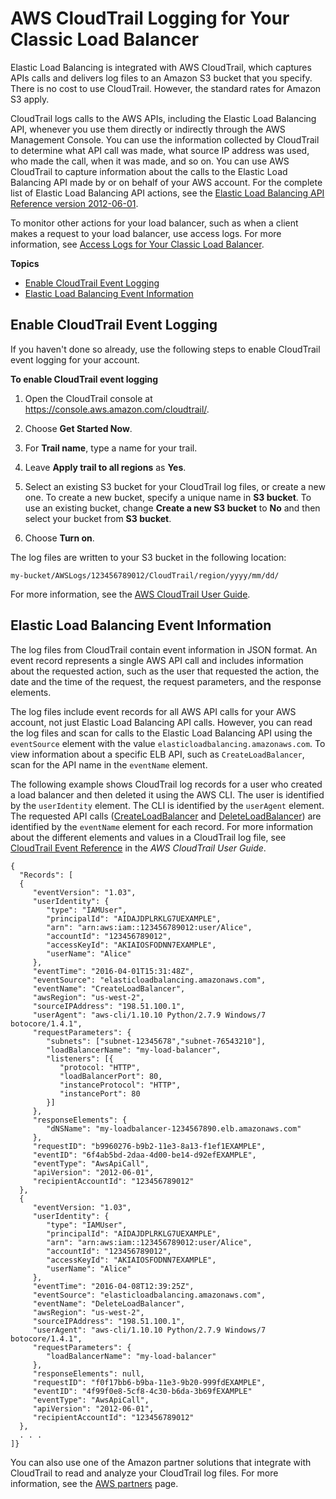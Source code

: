 # AWS CloudTrail Logging for Your Classic Load Balancer<a name="ELB-API-Logs"></a>

Elastic Load Balancing is integrated with AWS CloudTrail, which captures APIs calls and delivers log files to an Amazon S3 bucket that you specify\. There is no cost to use CloudTrail\. However, the standard rates for Amazon S3 apply\.

CloudTrail logs calls to the AWS APIs, including the Elastic Load Balancing API, whenever you use them directly or indirectly through the AWS Management Console\. You can use the information collected by CloudTrail to determine what API call was made, what source IP address was used, who made the call, when it was made, and so on\. You can use AWS CloudTrail to capture information about the calls to the Elastic Load Balancing API made by or on behalf of your AWS account\. For the complete list of Elastic Load Balancing API actions, see the [Elastic Load Balancing API Reference version 2012\-06\-01](http://docs.aws.amazon.com/elasticloadbalancing/2012-06-01/APIReference/)\.

To monitor other actions for your load balancer, such as when a client makes a request to your load balancer, use access logs\. For more information, see [Access Logs for Your Classic Load Balancer](access-log-collection.md)\.

**Topics**
+ [Enable CloudTrail Event Logging](#configure-ct-log)
+ [Elastic Load Balancing Event Information](#ct-log-files)

## Enable CloudTrail Event Logging<a name="configure-ct-log"></a>

If you haven't done so already, use the following steps to enable CloudTrail event logging for your account\.

**To enable CloudTrail event logging**

1. Open the CloudTrail console at [https://console\.aws\.amazon\.com/cloudtrail/](https://console.aws.amazon.com/cloudtrail/)\.

1. Choose **Get Started Now**\.

1. For **Trail name**, type a name for your trail\.

1. Leave **Apply trail to all regions** as **Yes**\.

1. Select an existing S3 bucket for your CloudTrail log files, or create a new one\. To create a new bucket, specify a unique name in **S3 bucket**\. To use an existing bucket, change **Create a new S3 bucket** to **No** and then select your bucket from **S3 bucket**\.

1. Choose **Turn on**\.

The log files are written to your S3 bucket in the following location:

```
my-bucket/AWSLogs/123456789012/CloudTrail/region/yyyy/mm/dd/
```

For more information, see the [AWS CloudTrail User Guide](http://docs.aws.amazon.com/awscloudtrail/latest/userguide/)\.

## Elastic Load Balancing Event Information<a name="ct-log-files"></a>

The log files from CloudTrail contain event information in JSON format\. An event record represents a single AWS API call and includes information about the requested action, such as the user that requested the action, the date and the time of the request, the request parameters, and the response elements\.

The log files include event records for all AWS API calls for your AWS account, not just Elastic Load Balancing API calls\. However, you can read the log files and scan for calls to the Elastic Load Balancing API using the `eventSource` element with the value `elasticloadbalancing.amazonaws.com`\. To view information about a specific ELB API, such as `CreateLoadBalancer`, scan for the API name in the `eventName` element\.

The following example shows CloudTrail log records for a user who created a load balancer and then deleted it using the AWS CLI\. The user is identified by the `userIdentity` element\. The CLI is identified by the `userAgent` element\. The requested API calls \([CreateLoadBalancer](http://docs.aws.amazon.com/elasticloadbalancing/2012-06-01/APIReference/API_CreateLoadBalancer.html) and [DeleteLoadBalancer](http://docs.aws.amazon.com/elasticloadbalancing/2012-06-01/APIReference/API_DeleteLoadBalancer.html)\) are identified by the `eventName` element for each record\. For more information about the different elements and values in a CloudTrail log file, see [CloudTrail Event Reference](http://docs.aws.amazon.com/awscloudtrail/latest/userguide/event_reference_top_level.html) in the *AWS CloudTrail User Guide*\.

```
{
  "Records": [
  {
     "eventVersion": "1.03",
     "userIdentity": {
        "type": "IAMUser",
        "principalId": "AIDAJDPLRKLG7UEXAMPLE",
        "arn": "arn:aws:iam::123456789012:user/Alice",
        "accountId": "123456789012",
        "accessKeyId": "AKIAIOSFODNN7EXAMPLE",
        "userName": "Alice"
     },
     "eventTime": "2016-04-01T15:31:48Z",
     "eventSource": "elasticloadbalancing.amazonaws.com",
     "eventName": "CreateLoadBalancer",
     "awsRegion": "us-west-2",
     "sourceIPAddress": "198.51.100.1",
     "userAgent": "aws-cli/1.10.10 Python/2.7.9 Windows/7 botocore/1.4.1",
     "requestParameters": {
        "subnets": ["subnet-12345678","subnet-76543210"],
        "loadBalancerName": "my-load-balancer",
        "listeners": [{
           "protocol: "HTTP",
           "loadBalancerPort": 80,
           "instanceProtocol": "HTTP",
           "instancePort": 80
        }]
     },
     "responseElements": {
        "dNSName": "my-loadbalancer-1234567890.elb.amazonaws.com"
     },
     "requestID": "b9960276-b9b2-11e3-8a13-f1ef1EXAMPLE",
     "eventID": "6f4ab5bd-2daa-4d00-be14-d92efEXAMPLE",
     "eventType": "AwsApiCall",
     "apiVersion": "2012-06-01",
     "recipientAccountId": "123456789012"
  },
  {
     "eventVersion: "1.03",
     "userIdentity": {
        "type": "IAMUser",
        "principalId": "AIDAJDPLRKLG7UEXAMPLE",
        "arn": "arn:aws:iam::123456789012:user/Alice",
        "accountId": "123456789012",
        "accessKeyId": "AKIAIOSFODNN7EXAMPLE",
        "userName": "Alice"
     },
     "eventTime": "2016-04-08T12:39:25Z",
     "eventSource": "elasticloadbalancing.amazonaws.com",
     "eventName": "DeleteLoadBalancer",
     "awsRegion": "us-west-2",
     "sourceIPAddress": "198.51.100.1",
     "userAgent": "aws-cli/1.10.10 Python/2.7.9 Windows/7 botocore/1.4.1",
     "requestParameters": {
        "loadBalancerName": "my-load-balancer"
     },
     "responseElements": null,
     "requestID": "f0f17bb6-b9ba-11e3-9b20-999fdEXAMPLE",
     "eventID": "4f99f0e8-5cf8-4c30-b6da-3b69fEXAMPLE"
     "eventType": "AwsApiCall",
     "apiVersion": "2012-06-01",
     "recipientAccountId": "123456789012"
  },
  . . . 
]}
```

You can also use one of the Amazon partner solutions that integrate with CloudTrail to read and analyze your CloudTrail log files\. For more information, see the [AWS partners](https://aws.amazon.com/cloudtrail/partners/) page\.